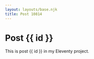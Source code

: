 ```yaml
---
layout: layouts/base.njk
title: Post 10814
---
```


# Post {{ id }}

This is post {{ id }} in my Eleventy project.
